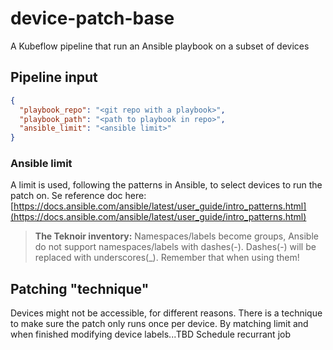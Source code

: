 # device-patch-base
A Kubeflow pipeline that run an Ansible playbook on a subset of devices

## Pipeline input

```json
{
  "playbook_repo": "<git repo with a playbook>",
  "playbook_path": "<path to playbook in repo>",
  "ansible_limit": "<ansible limit>"
}
```

### Ansible limit
A limit is used, following the patterns in Ansible, to select devices to run the patch on.
Se reference doc here:
[https://docs.ansible.com/ansible/latest/user_guide/intro_patterns.html](https://docs.ansible.com/ansible/latest/user_guide/intro_patterns.html)

> **The Teknoir inventory:**
> Namespaces/labels become groups, Ansible do not support namespaces/labels with dashes(-).
> Dashes(-) will be replaced with underscores(_).
> Remember that when using them!

## Patching "technique"
Devices might not be accessible, for different reasons.
There is a technique to make sure the patch only runs once per device.
By matching limit and when finished modifying device labels...TBD
Schedule recurrant job
